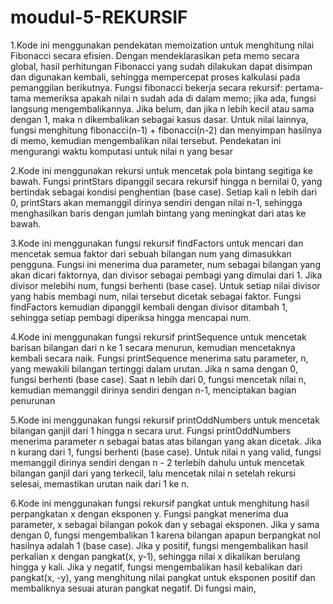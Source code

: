 # moudul-5-REKURSIF
1.Kode ini menggunakan pendekatan memoization untuk menghitung nilai Fibonacci secara efisien. Dengan mendeklarasikan peta memo secara global, hasil perhitungan Fibonacci yang sudah dilakukan dapat disimpan dan digunakan kembali,
sehingga mempercepat proses kalkulasi pada pemanggilan berikutnya. Fungsi fibonacci bekerja secara rekursif: pertama-tama memeriksa apakah nilai n sudah ada di dalam memo; jika ada, fungsi langsung mengembalikannya. Jika belum,
dan jika n lebih kecil atau sama dengan 1, maka n dikembalikan sebagai kasus dasar. Untuk nilai lainnya, fungsi menghitung fibonacci(n-1) + fibonacci(n-2) dan menyimpan hasilnya di memo, kemudian mengembalikan nilai tersebut. 
Pendekatan ini mengurangi waktu komputasi untuk nilai n yang besar

2.Kode ini menggunakan rekursi untuk mencetak pola bintang segitiga ke bawah. Fungsi printStars dipanggil secara rekursif hingga n bernilai 0, yang bertindak sebagai kondisi penghentian (base case). Setiap kali n lebih dari 0,
printStars akan memanggil dirinya sendiri dengan nilai n-1, sehingga menghasilkan baris dengan jumlah bintang yang meningkat dari atas ke bawah.

3.Kode ini menggunakan fungsi rekursif findFactors untuk mencari dan mencetak semua faktor dari sebuah bilangan num yang dimasukkan pengguna. Fungsi ini menerima dua parameter, num sebagai bilangan yang akan dicari faktornya,
dan divisor sebagai pembagi yang dimulai dari 1. Jika divisor melebihi num, fungsi berhenti (base case). Untuk setiap nilai divisor yang habis membagi num, nilai tersebut dicetak sebagai faktor. Fungsi findFactors kemudian 
dipanggil kembali dengan divisor ditambah 1, sehingga setiap pembagi diperiksa hingga mencapai num.

4.Kode ini menggunakan fungsi rekursif printSequence untuk mencetak barisan bilangan dari n ke 1 secara menurun, kemudian mencetaknya kembali secara naik. Fungsi printSequence menerima satu parameter, n, yang mewakili 
bilangan tertinggi dalam urutan. Jika n sama dengan 0, fungsi berhenti (base case). Saat n lebih dari 0, fungsi mencetak nilai n, kemudian memanggil dirinya sendiri dengan n-1, menciptakan bagian penurunan

5.Kode ini menggunakan fungsi rekursif printOddNumbers untuk mencetak bilangan ganjil dari 1 hingga n secara urut. Fungsi printOddNumbers menerima parameter n sebagai batas atas bilangan yang akan dicetak. Jika n kurang dari 1,
fungsi berhenti (base case). Untuk nilai n yang valid, fungsi memanggil dirinya sendiri dengan n - 2 terlebih dahulu untuk mencetak bilangan ganjil dari yang terkecil, lalu mencetak nilai n setelah rekursi selesai, memastikan 
urutan naik dari 1 ke n.


6.Kode ini menggunakan fungsi rekursif pangkat untuk menghitung hasil perpangkatan x dengan eksponen y. Fungsi pangkat menerima dua parameter, x sebagai bilangan pokok dan y sebagai eksponen. Jika y sama dengan 0,
fungsi mengembalikan 1 karena bilangan apapun berpangkat nol hasilnya adalah 1 (base case). Jika y positif, fungsi mengembalikan hasil perkalian x dengan pangkat(x, y-1), sehingga nilai x dikalikan berulang hingga y kali.
Jika y negatif, fungsi mengembalikan hasil kebalikan dari pangkat(x, -y), yang menghitung nilai pangkat untuk eksponen positif dan membaliknya sesuai aturan pangkat negatif. Di fungsi main,

